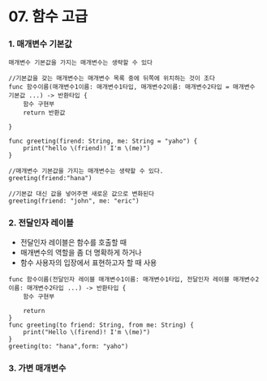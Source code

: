 # 07. 함수 고급

### 1. 매개변수 기본값
`매개변수 기본값을 가지는 매개변수는 생략할 수 있다`

```
//기본값을 갖는 매개변수는 매개변수 목록 중에 뒤쪽에 위치하는 것이 조다
func 함수이름(매개변수1이름: 매개변수1타입, 매개변수2이름: 매개변수2타입 = 매개변수 기본값 ...) -> 반환타입 {
    함수 구현부
    return 반환값
    
}

func greeting(firend: String, me: String = "yaho") {
    print("hello \(friend)! I'm \(me)")
}

//매개변수 기본값을 가지는 매개변수는 생략할 수 있다.
greeting(friend:"hana")

//기본값 대신 값을 넣어주면 새로운 값으로 변화된다
greeting(friend: "john", me: "eric")
```

### 2. 전달인자 레이블

* 전달인자 레이블은 함수를 호출할 때
* 매개변수의 역할을 좀 더 명확하게 하거나
* 함수 사용자의 입장에서 표현하고자 할 때 사용

```
func 함수이름(전달인자 레이블 매개변수1이름: 매개변수1타입, 전달인자 레이블 매개변수2이름: 매개변수2타입 ...) -> 반환타입 {
    함수 구현부
    
    return
}
func greeting(to friend: String, from me: String) {
    print("Hello \(firend)! I'm \(me)")
}
greeting(to: "hana",form: "yaho")

```
### 3. 가변 매개변수

